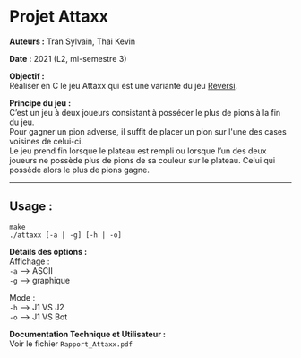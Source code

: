 # Projet Attaxx

**Auteurs :** Tran Sylvain, Thai Kevin

**Date :** 2021 (L2, mi-semestre 3)

**Objectif :**  
Réaliser en C le jeu Attaxx qui est une variante du jeu [Reversi](https://www.google.com/search?channel=fs&client=ubuntu&q=jeu+reversi).

**Principe du jeu :**  
C’est un jeu à deux joueurs consistant à posséder le plus de pions à la fin du jeu.  
Pour gagner un pion adverse, il suffit de placer un pion sur l'une des cases voisines de celui-ci.  
Le jeu prend fin lorsque le plateau est rempli ou lorsque l’un des deux joueurs ne possède plus de pions de sa couleur sur le plateau.
Celui qui possède alors le plus de pions gagne.

---

## Usage :
```
make
./attaxx [-a | -g] [-h | -o]
```

**Détails des options :**  
Affichage :  
`-a` --> ASCII  
`-g` --> graphique

Mode :  
`-h` --> J1 VS J2  
`-o` --> J1 VS Bot

**Documentation Technique et Utilisateur :**  
Voir le fichier `Rapport_Attaxx.pdf`